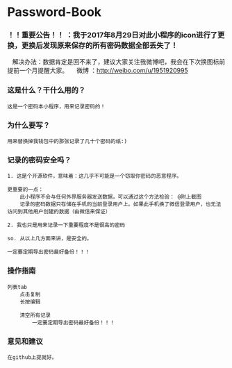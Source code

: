 # Password-Book

### ！！重要公告！！ ：我于2017年8月29日对此小程序的icon进行了更换，更换后发现原来保存的所有密码数据全部丢失了！
    解决办法：数据肯定是回不来了，建议大家关注我微博吧，我会在下次换图标前提前一个月提醒大家。
     微博 ：http://weibo.com/u/1951920995
      

### 这是什么？干什么用的？

    这是一个密码本小程序，用来记录密码的！

### 为什么要写？

    用来替换掉我钱包中的那张记录了几十个密码的纸:)

### 记录的密码安全吗？

    1. 这是个开源软件，意味着：这几乎不可能是一个窃取你密码的恶意程序。

    更重要的一点：
        此小程序不会与任何外界服务器发送数据，可以通过这个方法检验： @附上截图
        记录的密码数据只存储在手机的当前登录用户上。如果此手机换了微信登录用户，也无法访问到其他用户创建的数据（由微信来保证）

    2. 我也只是用来记录一下重要程度不是很高的密码
    
    so. 从以上几方面来讲，是安全的。

    一定要定期导出密码最好备份！！！

### 操作指南

    列表tab
        点击复制
        长按编辑

        清空所有记录
            一定要定期导出密码最好备份！！！
    
### 意见和建议

    在github上提就好。
